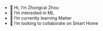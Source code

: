 - 👋 Hi, I’m Zhongcai Zhou
- 👀 I’m interested in ML
- 🌱 I’m currently learning Matter
- 💞️ I’m looking to collaborate on Smart Home


<!---
r8aaca/r8aaca is a ✨ special ✨ repository because its `README.md` (this file) appears on your GitHub profile.
You can click the Preview link to take a look at your changes.
--->
